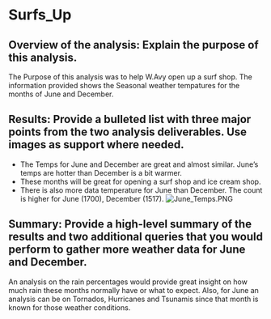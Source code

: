 # Surfs_Up
## Overview of the analysis: Explain the purpose of this analysis. 
The Purpose of this analysis was to help W.Avy open up a surf shop. The information provided shows the Seasonal weather tempatures for the months of June and December.

## Results: Provide a bulleted list with three major points from the two analysis deliverables. Use images as support where needed.
* The Temps for June and December are great and almost similar. June’s temps are hotter than December is a bit warmer. 
* These months will be great for opening a surf shop and ice cream shop. 
* There is also more data temperature for June than December. The count is higher for June (1700), December (1517). 
![June_Temps.PNG](https://github.com/gabby338414/Surfs_up/blob/8bc7879bf3cfc4a69c2f21e1015287bef5193e0b/June_Temps.PNG)

## Summary: Provide a high-level summary of the results and two additional queries that you would perform to gather more weather data for June and December. 
An analysis on the rain percentages would provide great insight on how much rain these months normally have or what to expect. Also, for June an analysis can be on Tornados, Hurricanes and Tsunamis since that month is known for those weather conditions. 

